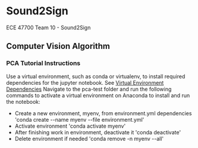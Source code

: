 # Sound2Sign
ECE 47700 Team 10 - Sound2Sign

## Computer Vision Algorithm
### PCA Tutorial Instructions
Use a virtual environment, such as conda or virtualenv, to install required dependencies for the jupyter notebook.
See [Virtual Environment Dependencies](pca-test/environment.yml)
Navigate to the pca-test folder and run the following commands to activate a virtual environment on Anaconda to install and run the notebook:
- Create a new environment, myenv, from environment.yml dependencies
'conda create --name myenv --file environment.yml' 
- Activate environment
'conda activate myenv'
- After finishing work in environment, deactivate it
'conda deactivate'
- Delete environment if needed
'conda remove -n myenv --all'
